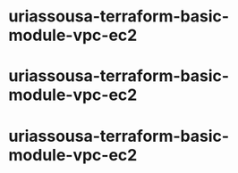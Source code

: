 # uriassousa-terraform-basic-module-vpc-ec2
# uriassousa-terraform-basic-module-vpc-ec2
# uriassousa-terraform-basic-module-vpc-ec2
